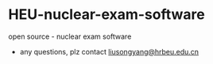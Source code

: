 # HEU-nuclear-exam-software
open source - nuclear exam software


* any questions, plz contact liusongyang@hrbeu.edu.cn
